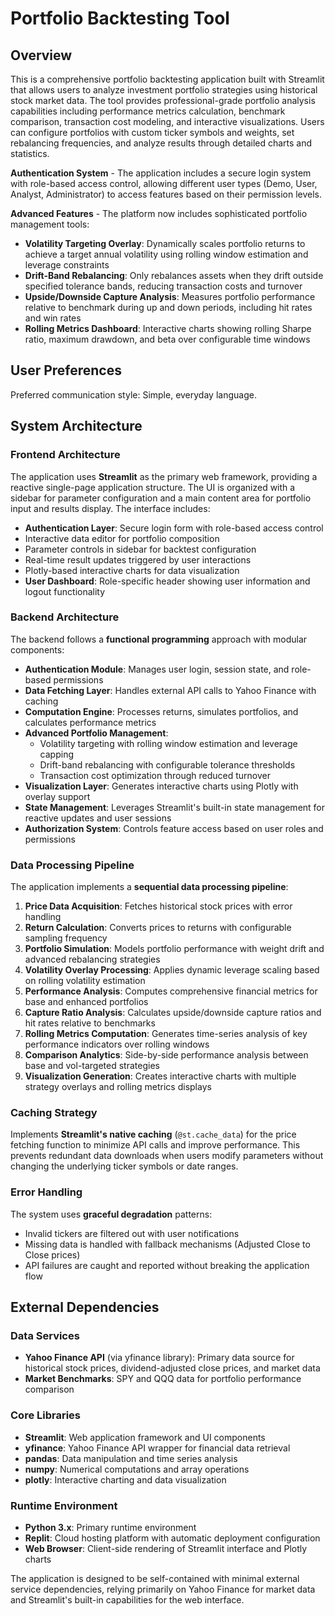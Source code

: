 # Portfolio Backtesting Tool

## Overview

This is a comprehensive portfolio backtesting application built with Streamlit that allows users to analyze investment portfolio strategies using historical stock market data. The tool provides professional-grade portfolio analysis capabilities including performance metrics calculation, benchmark comparison, transaction cost modeling, and interactive visualizations. Users can configure portfolios with custom ticker symbols and weights, set rebalancing frequencies, and analyze results through detailed charts and statistics.

**Authentication System** - The application includes a secure login system with role-based access control, allowing different user types (Demo, User, Analyst, Administrator) to access features based on their permission levels.

**Advanced Features** - The platform now includes sophisticated portfolio management tools:
- **Volatility Targeting Overlay**: Dynamically scales portfolio returns to achieve a target annual volatility using rolling window estimation and leverage constraints
- **Drift-Band Rebalancing**: Only rebalances assets when they drift outside specified tolerance bands, reducing transaction costs and turnover
- **Upside/Downside Capture Analysis**: Measures portfolio performance relative to benchmark during up and down periods, including hit rates and win rates
- **Rolling Metrics Dashboard**: Interactive charts showing rolling Sharpe ratio, maximum drawdown, and beta over configurable time windows

## User Preferences

Preferred communication style: Simple, everyday language.

## System Architecture

### Frontend Architecture
The application uses **Streamlit** as the primary web framework, providing a reactive single-page application structure. The UI is organized with a sidebar for parameter configuration and a main content area for portfolio input and results display. The interface includes:
- **Authentication Layer**: Secure login form with role-based access control
- Interactive data editor for portfolio composition
- Parameter controls in sidebar for backtest configuration
- Real-time result updates triggered by user interactions
- Plotly-based interactive charts for data visualization
- **User Dashboard**: Role-specific header showing user information and logout functionality

### Backend Architecture
The backend follows a **functional programming** approach with modular components:
- **Authentication Module**: Manages user login, session state, and role-based permissions
- **Data Fetching Layer**: Handles external API calls to Yahoo Finance with caching
- **Computation Engine**: Processes returns, simulates portfolios, and calculates performance metrics
- **Advanced Portfolio Management**: 
  - Volatility targeting with rolling window estimation and leverage capping
  - Drift-band rebalancing with configurable tolerance thresholds
  - Transaction cost optimization through reduced turnover
- **Visualization Layer**: Generates interactive charts using Plotly with overlay support
- **State Management**: Leverages Streamlit's built-in state management for reactive updates and user sessions
- **Authorization System**: Controls feature access based on user roles and permissions

### Data Processing Pipeline
The application implements a **sequential data processing pipeline**:
1. **Price Data Acquisition**: Fetches historical stock prices with error handling
2. **Return Calculation**: Converts prices to returns with configurable sampling frequency
3. **Portfolio Simulation**: Models portfolio performance with weight drift and advanced rebalancing strategies
4. **Volatility Overlay Processing**: Applies dynamic leverage scaling based on rolling volatility estimation
5. **Performance Analysis**: Computes comprehensive financial metrics for base and enhanced portfolios
6. **Capture Ratio Analysis**: Calculates upside/downside capture ratios and hit rates relative to benchmarks
7. **Rolling Metrics Computation**: Generates time-series analysis of key performance indicators over rolling windows
8. **Comparison Analytics**: Side-by-side performance analysis between base and vol-targeted strategies
9. **Visualization Generation**: Creates interactive charts with multiple strategy overlays and rolling metrics displays

### Caching Strategy
Implements **Streamlit's native caching** (`@st.cache_data`) for the price fetching function to minimize API calls and improve performance. This prevents redundant data downloads when users modify parameters without changing the underlying ticker symbols or date ranges.

### Error Handling
The system uses **graceful degradation** patterns:
- Invalid tickers are filtered out with user notifications
- Missing data is handled with fallback mechanisms (Adjusted Close to Close prices)
- API failures are caught and reported without breaking the application flow

## External Dependencies

### Data Services
- **Yahoo Finance API** (via yfinance library): Primary data source for historical stock prices, dividend-adjusted close prices, and market data
- **Market Benchmarks**: SPY and QQQ data for portfolio performance comparison

### Core Libraries
- **Streamlit**: Web application framework and UI components
- **yfinance**: Yahoo Finance API wrapper for financial data retrieval
- **pandas**: Data manipulation and time series analysis
- **numpy**: Numerical computations and array operations
- **plotly**: Interactive charting and data visualization

### Runtime Environment
- **Python 3.x**: Primary runtime environment
- **Replit**: Cloud hosting platform with automatic deployment configuration
- **Web Browser**: Client-side rendering of Streamlit interface and Plotly charts

The application is designed to be self-contained with minimal external service dependencies, relying primarily on Yahoo Finance for market data and Streamlit's built-in capabilities for the web interface.